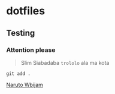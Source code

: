 # dotfiles
## Testing
### Attention please
> Slim
Siabadaba `trololo` ala ma kota

```
git add .
```
[Naruto Wbijam](https://naruto.wbijam.pl/wiadomosci.html)
